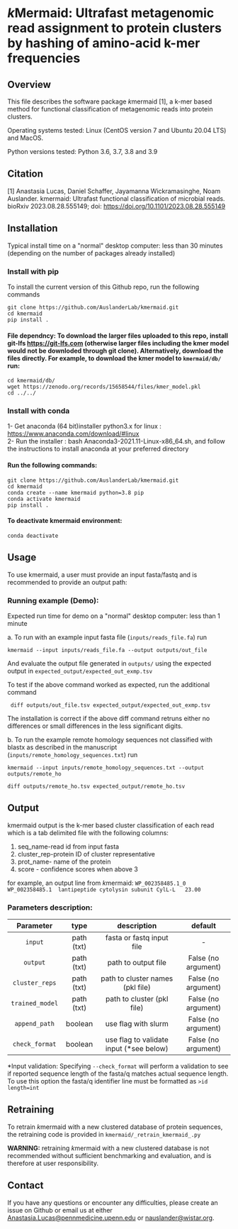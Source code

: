 # <i>k</i>Mermaid: Ultrafast metagenomic read assignment to protein clusters by hashing of amino-acid k-mer frequencies

## Overview 
This file describes the software package <i>k</i>mermaid [1], a k-mer based method for functional classification of metagenomic reads into protein clusters. 

Operating systems tested: Linux (CentOS version 7 and Ubuntu 20.04 LTS) and MacOS.

Python versions tested: Python 3.6, 3.7, 3.8 and 3.9

## Citation
[1] Anastasia Lucas, Daniel Schaffer, Jayamanna Wickramasinghe, Noam Auslander. kmermaid: Ultrafast functional classification of microbial reads. bioRxiv 2023.08.28.555149; doi: https://doi.org/10.1101/2023.08.28.555149 

## Installation

Typical install time on a "normal" desktop computer: less than 30 minutes (depending on the number of packages already installed)


### Install with pip

To install the current version of this Github repo, run the following commands
```
git clone https://github.com/AuslanderLab/kmermaid.git 
cd kmermaid
pip install .
```

#### File dependncy: To download the larger files uploaded to this repo, install git-lfs https://git-lfs.com (otherwise larger files including the kmer model would not be downloded through git clone). Alternatively, download the files directly. For example, to download the kmer model to ```kmermaid/db/``` run:
```
cd kmermaid/db/
wget https://zenodo.org/records/15658544/files/kmer_model.pkl 
cd ../../
```

### Install with conda 
1- Get anaconda (64 bit)installer python3.x for linux : https://www.anaconda.com/download/#linux <br />
2- Run the installer : bash Anaconda3-2021.11-Linux-x86_64.sh, and follow the instructions to install anaconda at your preferred directory

#### Run the following commands: <br />
```
git clone https://github.com/AuslanderLab/kmermaid.git
cd kmermaid
conda create --name kmermaid python=3.8 pip
conda activate kmermaid
pip install .
```

#### To deactivate kmermaid environment: <br />
```
conda deactivate
```

## Usage
To use kmermaid, a user must provide an input fasta/fastq and is recommended to provide an output path:

### Running example (Demo):

Expected run time for demo on a "normal" desktop computer: less than 1 minute

a. To run with an example input fasta file (```inputs/reads_file.fa```) run

```
kmermaid --input inputs/reads_file.fa --output outputs/out_file
```

And evaluate the output file generated in ```outputs/``` using the expected output in  ```expected_output/expected_out_exmp.tsv```

To test if the above command worked as expected, run the additional command

```
 diff outputs/out_file.tsv expected_output/expected_out_exmp.tsv
```
The installation is correct if the above diff command retruns either no differences or small differences in the less significant digits.
 

b. To run the example remote homology sequences not classified with blastx as described in the manuscript (```inputs/remote_homology_sequences.txt```) run

```
kmermaid --input inputs/remote_homology_sequences.txt --output outputs/remote_ho

diff outputs/remote_ho.tsv expected_output/remote_ho.tsv 
```


## Output
kmermaid output is the k-mer based cluster classification of each read which is a tab delimited file with the following columns:
1) seq_name-read id from input fasta 
2) cluster_rep-protein ID of cluster representative
3) prot_name- name of the protein 
4) score - confidence scores when above 3

for example, an output line from <i>k</i>mermaid:
`
WP_002358485.1_0	WP_002358485.1	lantipeptide cytolysin subunit CylL-L	23.00
`

### Parameters description:

| Parameter |     type      |           description            |       default       |
| :---: |:-------------:|:--------------------------------:|:-------------------:|
| `input` |  path (txt)   |    fasta or fastq input file     |          -          |
| `output` |  path (txt)   |       path to output file        | False (no argument) |
| `cluster_reps` |  path (txt)   | path to cluster names (pkl file) | False (no argument) |
| `trained_model` |  path (txt)   |    path to cluster (pkl file)    | False (no argument) |
| `append_path` | boolean |       use flag with slurm        |         False (no argument)         |
| `check_format` | boolean | use flag to validate input (*see below) | False (no argument) |


*Input validation: Specifying `--check_format` will perform a validation to see if reported sequence length of the fasta/q matches actual sequence length. To use this option the fasta/q identifier line must be formatted as `>id length=int`

## Retraining
To retrain <i>k</i>mermaid with a new clustered database of protein sequences, the retraining code is provided in ```kmermaid/_retrain_kmermaid_.py```

<b>WARNING:</b> retraining <i>k</i>mermaid  with a new clustered database is not recommended without sufficient benchmarking and evaluation, and is therefore at user responsibility.

## Contact

If you have any questions or encounter any difficulties, please create an issue on Github or email us at either Anastasia.Lucas@pennmedicine.upenn.edu or nauslander@wistar.org.



